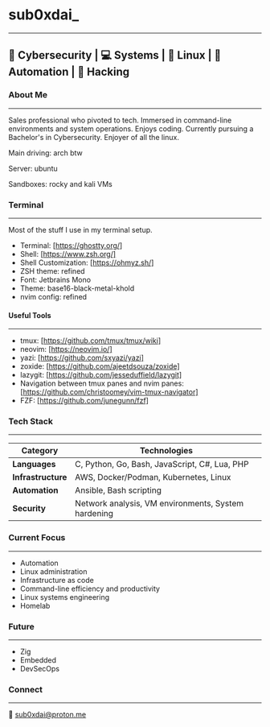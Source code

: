 # sub0xdai_
---

## 🔐 Cybersecurity | 💻 Systems | 🐧 Linux | 🤖 Automation | 🧪 Hacking

### About Me
---
Sales professional who pivoted to tech. Immersed in command-line environments and system operations. Enjoys coding. Currently pursuing a Bachelor's in Cybersecurity. Enjoyer of all the linux. 

Main driving: arch btw

Server: ubuntu 

Sandboxes: rocky and kali VMs



### Terminal 
---
Most of the stuff I use in my terminal setup.

- Terminal: [https://ghostty.org/]
- Shell: [https://www.zsh.org/]
- Shell Customization: [https://ohmyz.sh/]
- ZSH theme: refined 
- Font: Jetbrains Mono
- Theme: base16-black-metal-khold
- nvim config: refined

#### Useful Tools
---
- tmux: [https://github.com/tmux/tmux/wiki]
- neovim: [https://neovim.io/]
- yazi: [https://github.com/sxyazi/yazi]
- zoxide: [https://github.com/ajeetdsouza/zoxide]
- lazygit: [https://github.com/jesseduffield/lazygit]
- Navigation between tmux panes and nvim panes: [https://github.com/christoomey/vim-tmux-navigator]
- FZF: [https://github.com/junegunn/fzf]


### Tech Stack
---
| Category | Technologies |
|----------|-------------|
| **Languages** | C, Python, Go, Bash, JavaScript, C#, Lua, PHP |
| **Infrastructure** | AWS, Docker/Podman, Kubernetes, Linux |
| **Automation** | Ansible, Bash scripting |
| **Security** | Network analysis, VM environments, System hardening |

### Current Focus
---
- Automation
- Linux administration 
- Infrastructure as code
- Command-line efficiency and productivity
- Linux systems engineering
- Homelab

### Future
---
- Zig
- Embedded
- DevSecOps
  
### Connect
---
📧 [sub0xdai@proton.me](mailto:sub0xdai@proton.me)










                        
